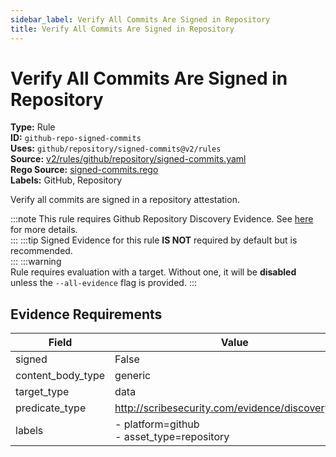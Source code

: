 ```yaml
---
sidebar_label: Verify All Commits Are Signed in Repository
title: Verify All Commits Are Signed in Repository
---  
```

# Verify All Commits Are Signed in Repository  
**Type:** Rule  
**ID:** `github-repo-signed-commits`  
**Uses:** `github/repository/signed-commits@v2/rules`  
**Source:** [v2/rules/github/repository/signed-commits.yaml](https://github.com/scribe-public/sample-policies/blob/main/v2/rules/github/repository/signed-commits.yaml)  
**Rego Source:** [signed-commits.rego](https://github.com/scribe-public/sample-policies/blob/main/v2/rules/github/repository/signed-commits.rego)  
**Labels:** GitHub, Repository  

Verify all commits are signed in a repository attestation.

:::note 
This rule requires Github Repository Discovery Evidence. See [here](https://deploy-preview-299--scribe-security.netlify.app/platforms/discover#github-discovery) for more details.  
::: 
:::tip 
Signed Evidence for this rule **IS NOT** required by default but is recommended.  
::: 
:::warning  
Rule requires evaluation with a target. Without one, it will be **disabled** unless the `--all-evidence` flag is provided.
::: 

## Evidence Requirements  
| Field | Value |
|-------|-------|
| signed | False |
| content_body_type | generic |
| target_type | data |
| predicate_type | http://scribesecurity.com/evidence/discovery/v0.1 |
| labels | - platform=github<br/>- asset_type=repository |


